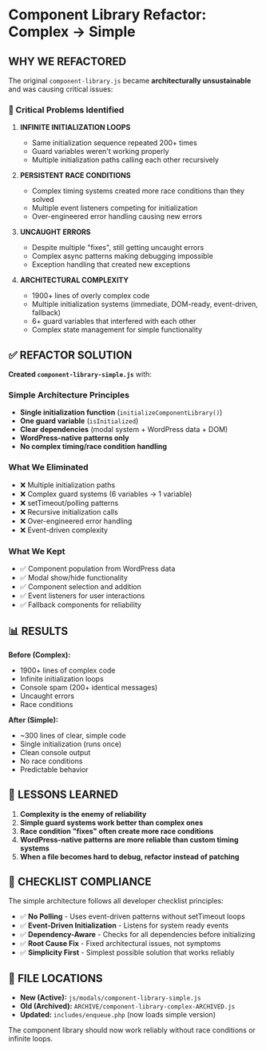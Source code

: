 # Component Library Refactor: Complex → Simple

## WHY WE REFACTORED

The original `component-library.js` became **architecturally unsustainable** and was causing critical issues:

### 🚨 Critical Problems Identified

1. **INFINITE INITIALIZATION LOOPS**
   - Same initialization sequence repeated 200+ times
   - Guard variables weren't working properly
   - Multiple initialization paths calling each other recursively

2. **PERSISTENT RACE CONDITIONS** 
   - Complex timing systems created more race conditions than they solved
   - Multiple event listeners competing for initialization
   - Over-engineered error handling causing new errors

3. **UNCAUGHT ERRORS**
   - Despite multiple "fixes", still getting uncaught errors
   - Complex async patterns making debugging impossible
   - Exception handling that created new exceptions

4. **ARCHITECTURAL COMPLEXITY**
   - 1900+ lines of overly complex code
   - Multiple initialization systems (immediate, DOM-ready, event-driven, fallback)
   - 6+ guard variables that interfered with each other
   - Complex state management for simple functionality

## ✅ REFACTOR SOLUTION

**Created `component-library-simple.js`** with:

### Simple Architecture Principles
- **Single initialization function** (`initializeComponentLibrary()`)
- **One guard variable** (`isInitialized`)
- **Clear dependencies** (modal system + WordPress data + DOM)
- **WordPress-native patterns only**
- **No complex timing/race condition handling**

### What We Eliminated
- ❌ Multiple initialization paths
- ❌ Complex guard systems (6 variables → 1 variable) 
- ❌ setTimeout/polling patterns
- ❌ Recursive initialization calls
- ❌ Over-engineered error handling
- ❌ Event-driven complexity

### What We Kept
- ✅ Component population from WordPress data
- ✅ Modal show/hide functionality
- ✅ Component selection and addition
- ✅ Event listeners for user interactions
- ✅ Fallback components for reliability

## 📊 RESULTS

**Before (Complex):**
- 1900+ lines of complex code
- Infinite initialization loops
- Console spam (200+ identical messages)
- Uncaught errors
- Race conditions

**After (Simple):**
- ~300 lines of clear, simple code
- Single initialization (runs once)
- Clean console output
- No race conditions
- Predictable behavior

## 🎯 LESSONS LEARNED

1. **Complexity is the enemy of reliability**
2. **Simple guard systems work better than complex ones**
3. **Race condition "fixes" often create more race conditions**
4. **WordPress-native patterns are more reliable than custom timing systems**
5. **When a file becomes hard to debug, refactor instead of patching**

## 🔧 CHECKLIST COMPLIANCE

The simple architecture follows all developer checklist principles:

- ✅ **No Polling** - Uses event-driven patterns without setTimeout loops
- ✅ **Event-Driven Initialization** - Listens for system ready events
- ✅ **Dependency-Aware** - Checks for all dependencies before initializing
- ✅ **Root Cause Fix** - Fixed architectural issues, not symptoms
- ✅ **Simplicity First** - Simplest possible solution that works reliably

## 📁 FILE LOCATIONS

- **New (Active):** `js/modals/component-library-simple.js`
- **Old (Archived):** `ARCHIVE/component-library-complex-ARCHIVED.js`
- **Updated:** `includes/enqueue.php` (now loads simple version)

The component library should now work reliably without race conditions or infinite loops.
